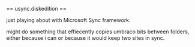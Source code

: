 == usync.diskedition ==

just playing about with Microsoft Sync framework.

might do something that effiecently copies umbraco bits between 
folders, either because i can or because it would keep two sites
in sync. 